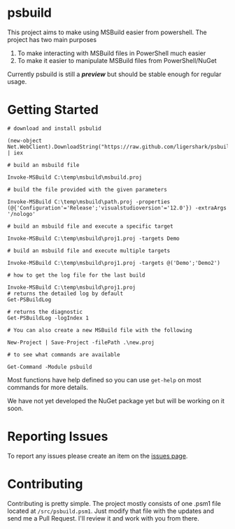 psbuild
=======

This project aims to make using MSBuild easier from powershell. The project has two main purposes

1. To make interacting with MSBuild files in PowerShell much easier
1. To make it easier to manipulate MSBuild files from PowerShell/NuGet

Currently psbuild is still a ***preview*** but should be stable enough for regular usage.

# Getting Started

```
# download and install psbulid

(new-object Net.WebClient).DownloadString("https://raw.github.com/ligershark/psbuild/master/src/GetPSBuild.ps1") | iex

# build an msbuild file

Invoke-MSBuild C:\temp\msbuild\msbuild.proj

# build the file provided with the given parameters

Invoke-MSBuild C:\temp\msbuild\path.proj -properties (@{'Configuration'='Release';'visualstudioversion'='12.0'}) -extraArgs '/nologo'

# build an msbuild file and execute a specific target

Invoke-MSBuild C:\temp\msbuild\proj1.proj -targets Demo

# build an msbuild file and execute multiple targets

Invoke-MSBuild C:\temp\msbuild\proj1.proj -targets @('Demo';'Demo2')

# how to get the log file for the last build

Invoke-MSBuild C:\temp\msbuild\proj1.proj
# returns the detailed log by default
Get-PSBuildLog

# returns the diagnostic
Get-PSBuildLog -logIndex 1

# You can also create a new MSBuild file with the following

New-Project | Save-Project -filePath .\new.proj

# to see what commands are available

Get-Command -Module psbuild

```

Most functions have help defined so you can use ```get-help``` on most commands for more details.

We have not yet developed the NuGet package yet but will be working on it soon.

# Reporting Issues
To report any issues please create an item on the [issues page](https://github.com/sayedihashimi/psbuild/issues/new).

# Contributing
Contributing is pretty simple. The project mostly consists of one .psm1 file located at ```/src/psbuild.psm1```. Just modify that file with the updates and send me a Pull Request. I'll review it and work with you from there.